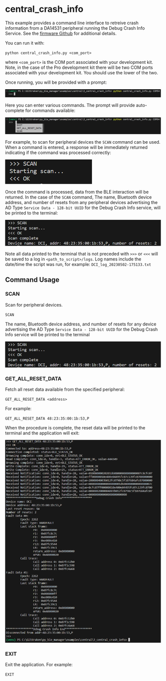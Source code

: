 # central_crash_info

This example provides a command line interface to retreive crash information from a DA14531 peripheral running the Debug Crash Info Service. See the
[firmware Github](https://github.com/dialog-semiconductor/BLE_SDK6_examples/tree/main/features/dlg_crash_info) for additional details.

You can run it with:

`python central_crash_info.py <com_port>`

where `<com_port>` is the COM port associated with your development kit. Note, in the case of the Pro development kit there will be two COM ports associated with your development kit. You should use the lower of the two.

Once running, you will be provided with a prompt:

![terminal](assets/terminal.png)

Here you can enter various commands. The prompt will provide auto-complete for commands available:

![terminal2](assets/terminal2.png)

For example, to scan for peripheral devices the `SCAN` command can be used. When a command is entered, a response will be immediately returned indicating if the command was processed correctly:

![terminal3](assets/terminal3.png)

Once the command is processed, data from the BLE interaction will be returned. In the case of the `SCAN` command, The name, Bluetooth device address, and number of resets from any peripheral devices advertising the AD Type `Service Data - 128-bit UUID` for the Debug Crash Info service, will be printed to the terminal:

![terminal4](assets/terminal4.png)

Note all data printed to the terminal that is not preceded with `>>>` or `<<<` will be saved to a log in `<path_to_script>/logs`. Log names include the date/time the script was run, for example: `DCI_log_20230502-175133.txt`

## Command Usage

### SCAN

Scan for peripheral devices.

`SCAN`

The name, Bluetooth device address, and number of resets for any device advertising the AD Type `Service Data - 128-bit UUID` for the Debug Crash Info service will be printed to the terminal

![terminal4](assets/terminal4.png)

### GET_ALL_RESET_DATA

Fetch all reset data available from the specified peripheral:

`GET_ALL_RESET_DATA <address>`

For example:

`GET_ALL_RESET_DATA 48:23:35:00:1b:53,P`

When the procedure is complete, the reset data will be printed to the terminal and the application will exit:

![getallresetdata](assets/getallresetdata.PNG)

### EXIT

Exit the application. For example:

`EXIT`
